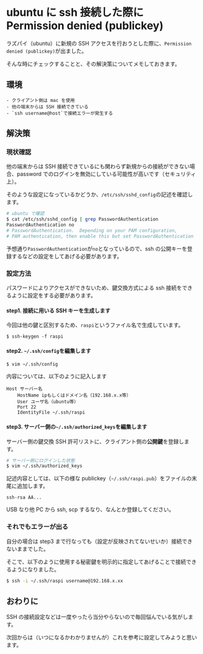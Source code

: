 # ubuntu に ssh 接続した際に Permission denied (publickey)
ラズパイ（ubuntu）に新規の SSH アクセスを行おうとした際に、`Permission denied (publickey)`が出ました。

そんな時にチェックすることと、その解決策についてメモしておきます。

## 環境
```
- クライアント側は mac を使用
- 他の端末からは SSH 接続できている
- `ssh username@host`で接続エラーが発生する
```

## 解決策

### 現状確認
他の端末からは SSH 接続できているにも関わらず新規からの接続ができない場合、password でのログインを無効にしている可能性が高いです（セキュリティ上）。

そのような設定になっているかどうか、`/etc/ssh/sshd_config`の記述を確認します。

``` sh
# ubuntu で確認
$ cat /etc/ssh/sshd_config | grep PasswordAuthentication
PasswordAuthentication no
# PasswordAuthentication.  Depending on your PAM configuration,
# PAM authentication, then enable this but set PasswordAuthentication
```

予想通り`PasswordAuthentication`が`no`となっているので、ssh の公開キーを登録するなどの設定をしてあげる必要があります。

### 設定方法
パスワードによりアクセスができないため、鍵交換方式による ssh 接続をできるように設定をする必要があります。

#### step1. 接続に用いる SSH キーを生成します
今回は他の鍵と区別するため、`raspi`というファイル名で生成しています。

```
$ ssh-keygen -f raspi
```

#### step2. `~/.ssh/config`を編集します

``` sh
$ vim ~/.ssh/config
```

内容については、以下のように記入します

```
Host サーバー名
    HostName ipもしくはドメイン名（192.168.x.x等）
    User ユーザ名（ubuntu等）
    Port 22
    IdentityFile ~/.ssh/raspi
```

#### step3. サーバー側の`~/.ssh/authorized_keys`を編集します
サーバー側の鍵交換 SSH 許可リストに、クライアント側の**公開鍵**を登録します。

``` sh
# サーバー側にログインした状態
$ vim ~/.ssh/authorized_keys
```

記述内容としては、以下の様な publickey（`~/.ssh/raspi.pub`）をファイルの末尾に追加します。

```
ssh-rsa AA...
```

USB なり他 PC から ssh, scp するなり、なんとか登録してください。

### それでもエラーが出る
自分の場合は step3 まで行なっても（設定が反映されてないせいか）接続できないままでした。

そこで、以下のように使用する秘密鍵を明示的に指定してあげることで接続できるようになりました。

``` sh
$ ssh -i ~/.ssh/raspi username@192.168.x.xx
```

## おわりに
SSH の接続設定などは一度やったら当分やらないので毎回悩んでいる気がします。

次回からは（いつになるかわかりませんが）これを参考に設定してみようと思います。
